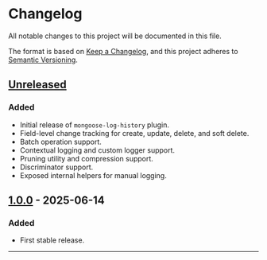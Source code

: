 # Changelog

All notable changes to this project will be documented in this file.

The format is based on [Keep a Changelog](https://keepachangelog.com/en/1.0.0/),
and this project adheres to [Semantic Versioning](https://semver.org/spec/v2.0.0.html).

## [Unreleased]

### Added
- Initial release of `mongoose-log-history` plugin.
- Field-level change tracking for create, update, delete, and soft delete.
- Batch operation support.
- Contextual logging and custom logger support.
- Pruning utility and compression support.
- Discriminator support.
- Exposed internal helpers for manual logging.

## [1.0.0] - 2025-06-14

### Added
- First stable release.

---

[Unreleased]: https://github.com/granitebps/mongoose-log-history/compare/v1.0.0...HEAD
[1.0.0]: https://github.com/granitebps/mongoose-log-history/releases/tag/v1.0.0